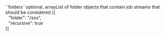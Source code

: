
<tr><td>``folders``</td><td>optional, array</td><td>List of folder objects that contain job streams that should be considered</td>
<td> [{
  <div style="padding-left:10px;">"folder": "/sos",</div>
  <div style="padding-left:10px;">"recursive": true</div>
  }]</td>
<td></td></tr>
